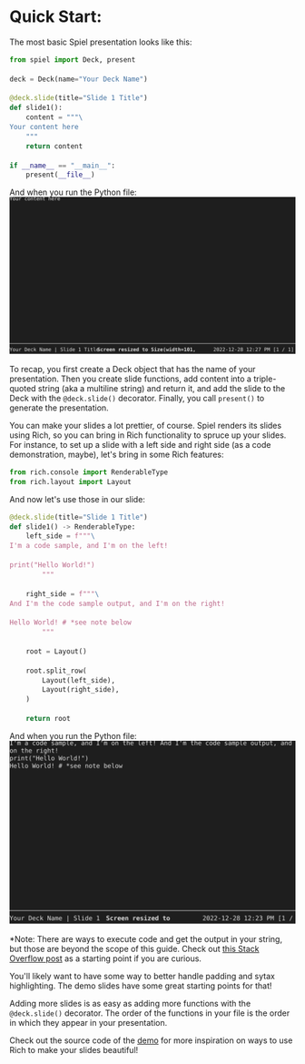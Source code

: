 # Quick Start:

The most basic Spiel presentation looks like this:

```python
from spiel import Deck, present

deck = Deck(name="Your Deck Name")

@deck.slide(title="Slide 1 Title")
def slide1():
    content = """\
Your content here
    """
    return content

if __name__ == "__main__":
    present(__file__)
```

And when you run the Python file:
![Barebones slide](./assets/quickstart1.svg)

To recap, you first create a Deck object that has the name of your presentation. Then you create slide functions, add content into a triple-quoted string (aka a multiline string) and return it, and add the slide to the Deck with the `@deck.slide()` decorator. Finally, you call `present()` to generate the presentation.

You can make your slides a lot prettier, of course. Spiel renders its slides using Rich, so you can bring in Rich functionality to spruce up your slides. For instance, to set up a slide with a left side and right side (as a code demonstration, maybe), let's bring in some Rich features:

``` python
from rich.console import RenderableType
from rich.layout import Layout
```

And now let's use those in our slide:

```python
@deck.slide(title="Slide 1 Title")
def slide1() -> RenderableType:
    left_side = f"""\
I'm a code sample, and I'm on the left!

print("Hello World!")
        """

    right_side = f"""\
And I'm the code sample output, and I'm on the right!

Hello World! # *see note below
        """

    root = Layout()

    root.split_row(
        Layout(left_side),
        Layout(right_side),
    )

    return root
```

And when you run the Python file:
![Barebones slide](./assets/quickstart2.svg)


*Note: There are ways to execute code and get the output in your string, but those are beyond the scope of this guide. Check out [this Stack Overflow post](https://stackoverflow.com/questions/3906232/python-get-the-print-output-in-an-exec-statement) as a starting point if you are curious.

You'll likely want to have some way to better handle padding and sytax highlighting. The demo slides have some great starting points for that!

Adding more slides is as easy as adding more functions with the `@deck.slide()` decorator. The order of the functions in your file is the order in which they appear in your presentation.

Check out the source code of the [demo](https://github.com/JoshKarpel/spiel/blob/main/spiel/demo/demo.py) for more inspiration on ways to use Rich to make your slides beautiful!
